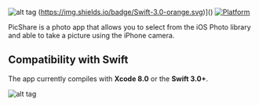 ![alt tag](https://cloud.githubusercontent.com/assets/10540496/24588820/8a754f4e-1802-11e7-9694-455392471be1.png)
(https://img.shields.io/badge/Swift-3.0-orange.svg)]() [![Platform](https://img.shields.io/badge/platform-iOS-lightgrey.svg)]()

PicShare is a photo app that allows you to select from the iOS Photo library and able to take a picture using the iPhone camera.

## Compatibility with Swift

The app currently compiles with <b>Xcode 8.0</b> or the <b>Swift 3.0+</b>.

![alt tag](https://cloud.githubusercontent.com/assets/10540496/24588858/14ed4f82-1803-11e7-99fb-11ac9f643ffd.png)
